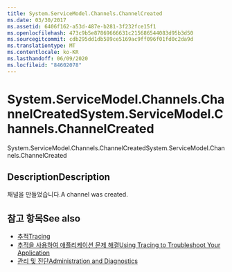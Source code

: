 ```yaml
---
title: System.ServiceModel.Channels.ChannelCreated
ms.date: 03/30/2017
ms.assetid: 6406f162-a53d-487e-b281-3f232fce15f1
ms.openlocfilehash: 473c9b5e87869666631c215686544083d95b3d50
ms.sourcegitcommit: cdb295dd1db589ce5169ac9ff096f01fd0c2da9d
ms.translationtype: MT
ms.contentlocale: ko-KR
ms.lasthandoff: 06/09/2020
ms.locfileid: "84602078"
---
```

# <a name="systemservicemodelchannelschannelcreated"></a><span data-ttu-id="5bd39-102">System.ServiceModel.Channels.ChannelCreated</span><span class="sxs-lookup"><span data-stu-id="5bd39-102">System.ServiceModel.Channels.ChannelCreated</span></span>
<span data-ttu-id="5bd39-103">System.ServiceModel.Channels.ChannelCreated</span><span class="sxs-lookup"><span data-stu-id="5bd39-103">System.ServiceModel.Channels.ChannelCreated</span></span>  
  
## <a name="description"></a><span data-ttu-id="5bd39-104">Description</span><span class="sxs-lookup"><span data-stu-id="5bd39-104">Description</span></span>  
 <span data-ttu-id="5bd39-105">채널을 만들었습니다.</span><span class="sxs-lookup"><span data-stu-id="5bd39-105">A channel was created.</span></span>  
  
## <a name="see-also"></a><span data-ttu-id="5bd39-106">참고 항목</span><span class="sxs-lookup"><span data-stu-id="5bd39-106">See also</span></span>

- [<span data-ttu-id="5bd39-107">추적</span><span class="sxs-lookup"><span data-stu-id="5bd39-107">Tracing</span></span>](index.md)
- [<span data-ttu-id="5bd39-108">추적을 사용하여 애플리케이션 문제 해결</span><span class="sxs-lookup"><span data-stu-id="5bd39-108">Using Tracing to Troubleshoot Your Application</span></span>](using-tracing-to-troubleshoot-your-application.md)
- [<span data-ttu-id="5bd39-109">관리 및 진단</span><span class="sxs-lookup"><span data-stu-id="5bd39-109">Administration and Diagnostics</span></span>](../index.md)
